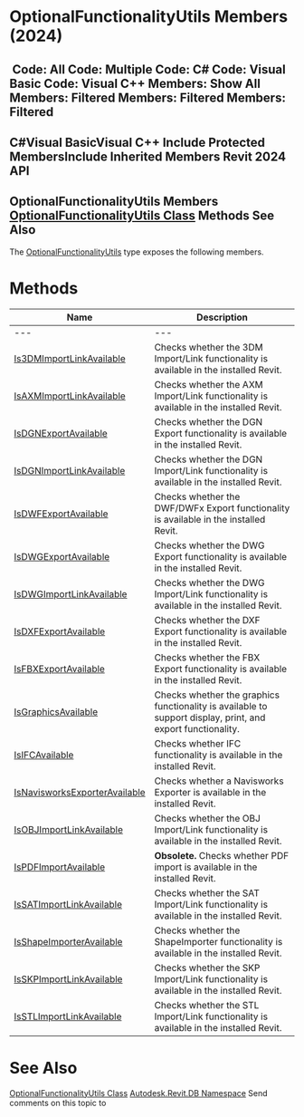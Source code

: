 # OptionalFunctionalityUtils Members (2024)

﻿
 Code: All Code: Multiple Code: C# Code: Visual Basic Code: Visual C++  Members: Show All Members: Filtered Members: Filtered Members: Filtered   
---  
C#Visual BasicVisual C++
Include Protected MembersInclude Inherited Members
Revit 2024 API  
---  
OptionalFunctionalityUtils Members  
[OptionalFunctionalityUtils Class](98d35b3b-34ec-4105-f7c5-16e9215b6b52.md "OptionalFunctionalityUtils Class") Methods See Also  
---  
The [OptionalFunctionalityUtils](98d35b3b-34ec-4105-f7c5-16e9215b6b52.md "OptionalFunctionalityUtils Class") type exposes the following members.
# Methods
| Name | Description |
| --- | --- |
| --- | --- | --- |
| [Is3DMImportLinkAvailable](bc7007c6-53cf-0150-340d-64f3b5ed19c8.md "Is3DMImportLinkAvailable Method") | Checks whether the 3DM Import/Link functionality is available in the installed Revit. |
| [IsAXMImportLinkAvailable](66c70b07-0932-8a9d-5139-0c7e00eacc3e.md "IsAXMImportLinkAvailable Method") | Checks whether the AXM Import/Link functionality is available in the installed Revit. |
| [IsDGNExportAvailable](689e4558-a8ac-8d78-81fd-01d4e73a6b28.md "IsDGNExportAvailable Method") | Checks whether the DGN Export functionality is available in the installed Revit. |
| [IsDGNImportLinkAvailable](0b13c77b-73bf-d9a2-5570-4079de694d84.md "IsDGNImportLinkAvailable Method") | Checks whether the DGN Import/Link functionality is available in the installed Revit. |
| [IsDWFExportAvailable](b16130da-6415-6f7d-bd08-9d984c59d5cb.md "IsDWFExportAvailable Method") | Checks whether the DWF/DWFx Export functionality is available in the installed Revit. |
| [IsDWGExportAvailable](ffbcdc6e-d0d1-598f-0ce3-1eb9b53bb7d2.md "IsDWGExportAvailable Method") | Checks whether the DWG Export functionality is available in the installed Revit. |
| [IsDWGImportLinkAvailable](9c83020b-2349-7cb0-c275-cb2bbbc884fc.md "IsDWGImportLinkAvailable Method") | Checks whether the DWG Import/Link functionality is available in the installed Revit. |
| [IsDXFExportAvailable](453d947e-fa89-e18e-d9f8-1084cf53c63f.md "IsDXFExportAvailable Method") | Checks whether the DXF Export functionality is available in the installed Revit. |
| [IsFBXExportAvailable](4b97cd38-b83e-70fa-9a9d-46bd8bc997ad.md "IsFBXExportAvailable Method") | Checks whether the FBX Export functionality is available in the installed Revit. |
| [IsGraphicsAvailable](0acdd04a-8dd4-861e-59e3-874a5b0eb3c0.md "IsGraphicsAvailable Method") | Checks whether the graphics functionality is available to support display, print, and export functionality. |
| [IsIFCAvailable](c1c011d3-b6e9-2a64-8c58-c7c386100aae.md "IsIFCAvailable Method") | Checks whether IFC functionality is available in the installed Revit. |
| [IsNavisworksExporterAvailable](429a8247-5f73-a254-1377-f384a9360226.md "IsNavisworksExporterAvailable Method") | Checks whether a Navisworks Exporter is available in the installed Revit. |
| [IsOBJImportLinkAvailable](a40a6f4e-185e-1ca8-f13a-510694d9aa3d.md "IsOBJImportLinkAvailable Method") | Checks whether the OBJ Import/Link functionality is available in the installed Revit. |
| [IsPDFImportAvailable](0807c7de-118e-c54c-a39e-9c2c78962add.md "IsPDFImportAvailable Method") | **Obsolete.** Checks whether PDF import is available in the installed Revit. |
| [IsSATImportLinkAvailable](cbb938d6-fee4-f1b7-9d59-46a9e64ddf9b.md "IsSATImportLinkAvailable Method") | Checks whether the SAT Import/Link functionality is available in the installed Revit. |
| [IsShapeImporterAvailable](1b876c5c-c873-7347-efb9-280fa827b325.md "IsShapeImporterAvailable Method") | Checks whether the ShapeImporter functionality is available in the installed Revit. |
| [IsSKPImportLinkAvailable](22b0cd7f-65d5-0438-87e6-5da9d997458d.md "IsSKPImportLinkAvailable Method") | Checks whether the SKP Import/Link functionality is available in the installed Revit. |
| [IsSTLImportLinkAvailable](5696f417-fc6c-2dc1-d5eb-d962844210bf.md "IsSTLImportLinkAvailable Method") | Checks whether the STL Import/Link functionality is available in the installed Revit. |

# See Also
[OptionalFunctionalityUtils Class](98d35b3b-34ec-4105-f7c5-16e9215b6b52.md "OptionalFunctionalityUtils Class")
[Autodesk.Revit.DB Namespace](87546ba7-461b-c646-cbb1-2cb8f5bff8b2.md "Autodesk.Revit.DB Namespace")
Send comments on this topic to 